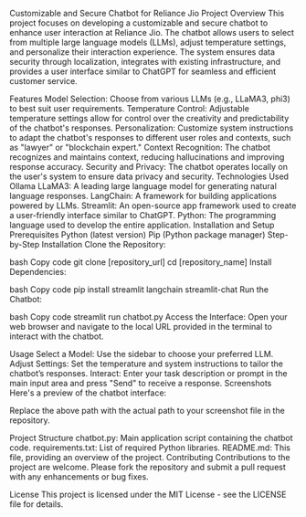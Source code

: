 Customizable and Secure Chatbot for Reliance Jio
Project Overview
This project focuses on developing a customizable and secure chatbot to enhance user interaction at Reliance Jio. The chatbot allows users to select from multiple large language models (LLMs), adjust temperature settings, and personalize their interaction experience. The system ensures data security through localization, integrates with existing infrastructure, and provides a user interface similar to ChatGPT for seamless and efficient customer service.

Features
Model Selection: Choose from various LLMs (e.g., LLaMA3, phi3) to best suit user requirements.
Temperature Control: Adjustable temperature settings allow for control over the creativity and predictability of the chatbot's responses.
Personalization: Customize system instructions to adapt the chatbot's responses to different user roles and contexts, such as "lawyer" or "blockchain expert."
Context Recognition: The chatbot recognizes and maintains context, reducing hallucinations and improving response accuracy.
Security and Privacy: The chatbot operates locally on the user's system to ensure data privacy and security.
Technologies Used
Ollama LLaMA3: A leading large language model for generating natural language responses.
LangChain: A framework for building applications powered by LLMs.
Streamlit: An open-source app framework used to create a user-friendly interface similar to ChatGPT.
Python: The programming language used to develop the entire application.
Installation and Setup
Prerequisites
Python (latest version)
Pip (Python package manager)
Step-by-Step Installation
Clone the Repository:

bash
Copy code
git clone [repository_url]
cd [repository_name]
Install Dependencies:

bash
Copy code
pip install streamlit langchain streamlit-chat
Run the Chatbot:

bash
Copy code
streamlit run chatbot.py
Access the Interface: Open your web browser and navigate to the local URL provided in the terminal to interact with the chatbot.

Usage
Select a Model: Use the sidebar to choose your preferred LLM.
Adjust Settings: Set the temperature and system instructions to tailor the chatbot’s responses.
Interact: Enter your task description or prompt in the main input area and press "Send" to receive a response.
Screenshots
Here's a preview of the chatbot interface:


Replace the above path with the actual path to your screenshot file in the repository.

Project Structure
chatbot.py: Main application script containing the chatbot code.
requirements.txt: List of required Python libraries.
README.md: This file, providing an overview of the project.
Contributing
Contributions to the project are welcome. Please fork the repository and submit a pull request with any enhancements or bug fixes.

License
This project is licensed under the MIT License - see the LICENSE file for details.
